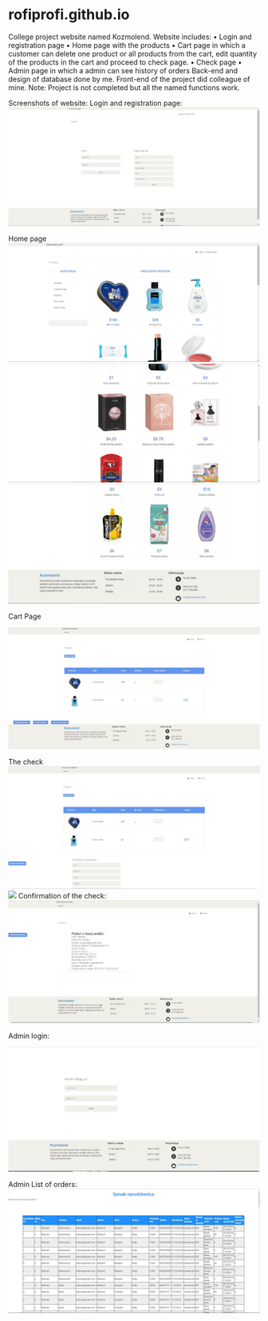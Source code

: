 # rofiprofi.github.io
College project website named Kozmolend. Website includes:
•	Login and registration page
•	Home page with the products
•	Cart page in which a customer can delete one product or all products from the cart, edit quantity of the products in the cart and proceed to check page.
•	Check page
•	Admin page in which a admin can see history of orders
Back-end and design of database done by me.
Front-end of the project did colleague of mine.
Note: Project is not completed but all the named functions work.

Screenshots of website:
Login and registration page:
![](kozmolend-ss/loginRegistration.JPG)

Home page
![](kozmolend-ss/homepage.JPG)
![](kozmolend-ss/homepage-center.JPG)
![](kozmolend-ss/homepage-bottom.JPG)

Cart Page

![](kozmolend-ss/cart.JPG)

The check
![](kozmolend-ss/check.JPG)	
![](kozmolend-ss/check-bottom.JPG)
Confirmation of the check:
![](kozmolend-ss/check-final.JPG)

Admin login:

![](kozmolend-ss/admin.JPG)	

Admin List of orders:
![](kozmolend-ss/admin-list-of-orders.JPG)
